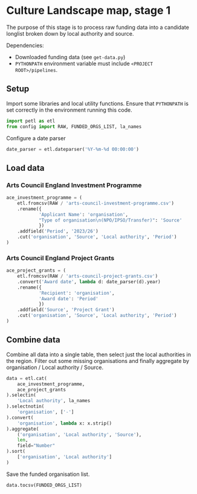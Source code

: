 # Culture Landscape map, stage 1

The purpose of this stage is to process raw funding data into a candidate longlist broken down by local authority and source.

Dependencies:

* Downloaded funding data (see `get-data.py`)
* `PYTHONPATH` environment variable must include `<PROJECT ROOT>/pipelines`.

## Setup

Import some libraries and local utility functions. Ensure that `PYTHONPATH` is set correctly in the environment running this code.


```python
import petl as etl
from config import RAW, FUNDED_ORGS_LIST, la_names
```

Configure a date parser


```python
date_parser = etl.dateparser('%Y-%m-%d 00:00:00')
```

## Load data

### Arts Council England Investment Programme


```python
ace_investment_programme = (
    etl.fromcsv(RAW / 'arts-council-investment-programme.csv')
    .rename({
            'Applicant Name': 'organisation',
            "Type of organisation\n(NPO/IPSO/Transfer)": 'Source'
            })
    .addfield('Period', '2023/26')
    .cut('organisation', 'Source', 'Local authority', 'Period')
)
```

### Arts Council England Project Grants


```python
ace_project_grants = (
    etl.fromcsv(RAW / 'arts-council-project-grants.csv')
    .convert('Award date', lambda d: date_parser(d).year)
    .rename({
            'Recipient': 'organisation',
            'Award date': 'Period'
            })
    .addfield('Source', 'Project Grant')
    .cut('organisation', 'Source', 'Local authority', 'Period')
)
```

## Combine data

Combine all data into a single table,
then select just the local authorities in the region.
Filter out some missing organisations
and finally aggregate by organisation / Local authority / Source.


```python
data = etl.cat(
    ace_investment_programme,
    ace_project_grants
).selectin(
    'Local authority', la_names
).selectnotin(
    'organisation', ['-']
).convert(
    'organisation', lambda x: x.strip()
).aggregate(
    ('organisation', 'Local authority', 'Source'),
    len,
    field="Number"
).sort(
    ['organisation', 'Local authority']
)
```

Save the funded organisation list.


```python
data.tocsv(FUNDED_ORGS_LIST)
```
